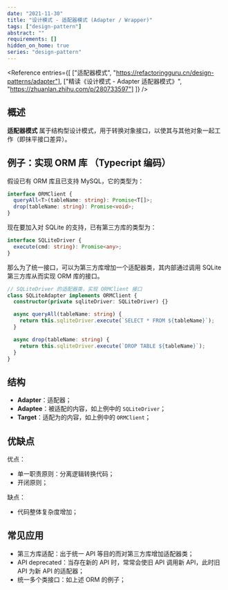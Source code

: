 ```yaml
---
date: "2021-11-30"
title: "设计模式 - 适配器模式 (Adapter / Wrapper)"
tags: ["design-pattern"]
abstract: ""
requirements: []
hidden_on_home: true
series: "design-pattern"
---
```


<Reference
entries={[
["适配器模式", "https://refactoringguru.cn/design-patterns/adapter"],
["精读《设计模式 - Adapter 适配器模式》", "https://zhuanlan.zhihu.com/p/280733597"]
]}
/>

## 概述

**适配器模式** 属于结构型设计模式，用于转换对象接口，以使其与其他对象一起工作（即抹平接口差异）。

## 例子：实现 ORM 库 （Typecript 编码）

假设已有 ORM 库且已支持 MySQL，它的类型为：

```ts
interface ORMClient {
  queryAll<T>(tableName: string): Promise<T[]>;
  drop(tableName: string): Promise<void>;
}
```

现在要加入对 SQLite 的支持，已有第三方库的类型为：

```ts
interface SQLiteDriver {
  execute(cmd: string): Promise<any>;
}
```

那么为了统一接口，可以为第三方库增加一个适配器类，其内部通过调用 SQLite 第三方库从而实现 ORM 库的接口。

```ts
// SQLiteDriver 的适配器类，实现 ORMClient 接口
class SQLiteAdapter implements ORMClient {
  constructor(private sqliteDriver: SQLiteDriver) {}

  async queryAll(tableName: string) {
    return this.sqliteDriver.execute(`SELECT * FROM ${tableName}`);
  }

  async drop(tableName: string) {
    return this.sqliteDriver.execute(`DROP TABLE ${tableName}`);
  }
}
```

## 结构

- **Adapter**：适配器；
- **Adaptee**：被适配的内容，如上例中的 `SQLiteDriver`；
- **Target**：适配为的内容，如上例中的 `ORMClient`；

## 优缺点

优点：

- 单一职责原则：分离逻辑转换代码；
- 开闭原则；

缺点：

- 代码整体复杂度增加；

## 常见应用

- 第三方库适配：出于统一 API 等目的而对第三方库增加适配器类；
- API deprecated：当存在新的 API 时，常常会使旧 API 调用新 API，此时旧 API 为新 API 的适配器；
- 统一多个类接口：如上述 ORM 的例子；
